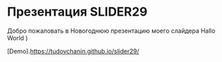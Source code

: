 # Презентация SLIDER29

Добро пожаловать в Новогоднюю  презентацию моего слайдера Hallo World )  

[Demo].https://tudovchanin.github.io/slider29/  
